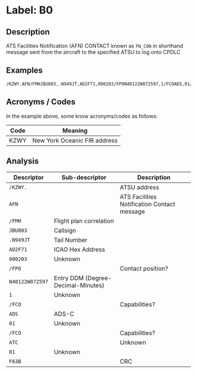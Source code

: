 # Label: B0

## Description

ATS Facilities Notification (AFN) CONTACT known as `FN_CON` in shorthand message sent from the aircraft to the specified ATSU to log onto CPDLC

## Examples

```
/KZWY.AFN/FMHJBU803,.N949JT,AD2F71,000203/FPON40122W072597,1/FCOADS,01/FCOATC,01F63B  
```

## Acronyms / Codes

In the example above, some know acronyms/codes as follows:

Code | Meaning
---- | -------
KZWY | New York Oceanic FIR address

## Analysis

Descriptor | Sub-descriptor | Description
---- | ---- | ----
`/KZWY.` || ATSU address
`AFN`   || ATS Facilities Notification Contact message
`/FMH` | Flight plan correlation |  
| `JBU803` | Callsign
| `.N949JT` | Tail Number
| `AD2F71` | ICAO Hex Address
| `000203` | Unknown
`/FPO` || Contact position?
| `N40122W072597` | Entry DDM (Degree-Decimal-Minutes) 
| `1` | Unknown
`/FCO` || Capabilities?
| `ADS` | ADS-C
| `01` | Unknown
`/FCO` || Capabilities?
| `ATC` || Unknown
| `01` | Unknown
`F63B` || CRC 
